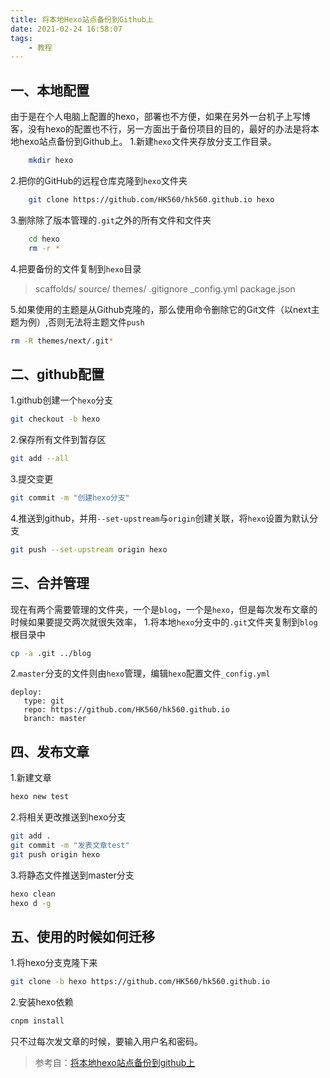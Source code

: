 ```yaml
---
title: 将本地Hexo站点备份到Github上
date: 2021-02-24 16:58:07
tags:
    - 教程
---
```


## 一、本地配置
由于是在个人电脑上配置的hexo，部署也不方便，如果在另外一台机子上写博客，没有hexo的配置也不行，另一方面出于备份项目的目的，最好的办法是将本地hexo站点备份到Github上。
1.新建`hexo`文件夹存放分支工作目录。
``` bash
    mkdir hexo
```
2.把你的GitHub的远程仓库克隆到`hexo`文件夹
``` bash
	git clone https://github.com/HK560/hk560.github.io hexo
```
3.删除除了版本管理的`.git`之外的所有文件和文件夹
``` bash
    cd hexo
    rm -r *
```
4.把要备份的文件复制到`hexo`目录
> scaffolds/
source/
themes/
.gitignore
_config.yml
package.json

5.如果使用的主题是从Github克隆的，那么使用命令删除它的Git文件（以next主题为例）,否则无法将主题文件`push`
``` bash
rm -R themes/next/.git*
```
## 二、github配置
1.github创建一个`hexo`分支
``` bash
git checkout -b hexo
```
2.保存所有文件到暂存区
``` bash
git add --all
```
3.提交变更
``` bash
git commit -m "创建hexo分支"
```
4.推送到github，并用`--set-upstream`与`origin`创建关联，将`hexo`设置为默认分支
``` bash
git push --set-upstream origin hexo
```
## 三、合并管理
现在有两个需要管理的文件夹，一个是`blog`，一个是`hexo`，但是每次发布文章的时候如果要提交两次就很失效率，
1.将本地`hexo`分支中的`.git`文件夹复制到`blog`根目录中
``` bash
cp -a .git ../blog
```
2.`master`分支的文件则由`hexo`管理，编辑`hexo`配置文件`_config.yml`
```
deploy:
   type: git
   repo: https://github.com/HK560/hk560.github.io
   branch: master
```

## 四、发布文章
1.新建文章
``` bash
hexo new test
```
2.将相关更改推送到hexo分支
```bash
git add .
git commit -m "发表文章test"
git push origin hexo
```
3.将静态文件推送到master分支
```bash
hexo clean 
hexo d -g
```

## 五、使用的时候如何迁移
1.将hexo分支克隆下来
``` bash
git clone -b hexo https://github.com/HK560/hk560.github.io
```
2.安装hexo依赖
``` bash
cnpm install
```
只不过每次发文章的时候，要输入用户名和密码。


> 参考自：[将本地hexo站点备份到github上](https://blog.csdn.net/weixin_44861399/article/details/104936907 "将本地hexo站点备份到github上")